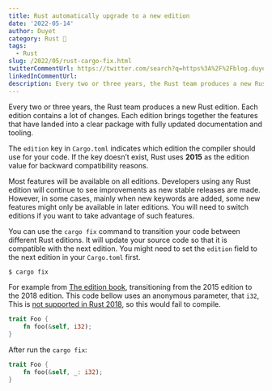 ```yaml
---
title: Rust automatically upgrade to a new edition
date: '2022-05-14'
author: Duyet
category: Rust 🦀
tags:
  - Rust
slug: /2022/05/rust-cargo-fix.html
twitterCommentUrl: https://twitter.com/search?q=https%3A%2F%2Fblog.duyet.net%2F2022%2F05%2Frust-cargo-fix.html
linkedInCommentUrl:
description: Every two or three years, the Rust team produces a new Rust edition. Each edition contains a lot of changes. Each edition brings together the features that have landed into a clear package with fully updated documentation and tooling.
---
```


Every two or three years, the Rust team produces a new Rust edition. Each edition contains a lot of changes. Each edition brings together the features that have landed into a clear package with fully updated documentation and tooling.

The `edition` key in `Cargo.toml` indicates which edition the compiler should use for your code. If the key doesn’t exist, Rust uses **2015** as the edition value for backward compatibility reasons.

Most features will be available on all editions. Developers using any Rust edition will continue to see improvements as new stable releases are made. However, in some cases, mainly when new keywords are added, some new features might only be available in later editions. You will need to switch editions if you want to take advantage of such features.

You can use the `cargo fix` command to transition your code between different Rust editions. It will update your source code so that it is compatible with the next edition. You might need to set the `edition` field to the next edition in your `Cargo.toml` first.

```bash
$ cargo fix
```

For example from
[The edition book](https://doc.rust-lang.org/edition-guide/editions/transitioning-an-existing-project-to-a-new-edition.html), transitioning from the 2015 edition to the 2018 edition. This code bellow uses an anonymous parameter, that `i32`, This is [not supported in Rust 2018](https://doc.rust-lang.org/edition-guide/rust-2018/trait-fn-parameters.html), so this would fail to compile.

```rust
trait Foo {
    fn foo(&self, i32);
}
```

After run the `cargo fix`:

```rust
trait Foo {
    fn foo(&self, _: i32);
}
```
